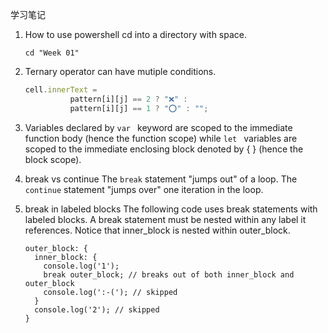 学习笔记
1. How to use powershell cd into a directory with space.
    ```
    cd "Week 01"
    ```

2. Ternary operator can have mutiple conditions.
    ```JavaScript
    cell.innerText = 
              pattern[i][j] == 2 ? "❌" :
              pattern[i][j] == 1 ? "⭕" : "";
    ```
3. Variables declared by ```var ``` keyword are scoped to the immediate function body (hence the function scope) while ```let ``` variables are scoped to the immediate enclosing block denoted by { } (hence the block scope).

4. break vs continue
    The ```break``` statement "jumps out" of a loop.
    The ```continue``` statement "jumps over" one iteration in the loop.

5. break in labeled blocks
The following code uses break statements with labeled blocks. A break statement must be nested within any label it references. Notice that inner_block is nested within outer_block.
    ```
    outer_block: {
      inner_block: {
        console.log('1');
        break outer_block; // breaks out of both inner_block and outer_block
        console.log(':-('); // skipped
      }
      console.log('2'); // skipped
    }
    ```